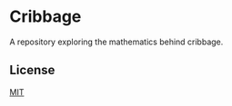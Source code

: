 # Cribbage

A repository exploring the mathematics behind cribbage.


## License

[MIT](https://choosealicense.com/licenses/mit/)

